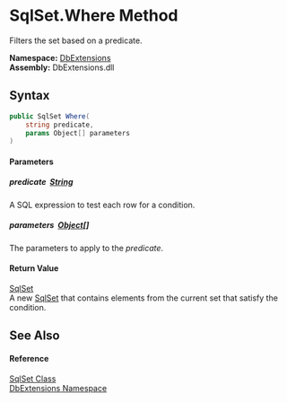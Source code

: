 SqlSet.Where Method
===================
Filters the set based on a predicate.
  
**Namespace:** [DbExtensions][1]  
**Assembly:** DbExtensions.dll

Syntax
------

```csharp
public SqlSet Where(
	string predicate,
	params Object[] parameters
)
```

#### Parameters

##### *predicate*  [String][2]
A SQL expression to test each row for a condition.

##### *parameters*  [Object][3][]
The parameters to apply to the *predicate*.

#### Return Value
[SqlSet][4]  
A new [SqlSet][4] that contains elements from the current set that satisfy the condition.

See Also
--------

#### Reference
[SqlSet Class][4]  
[DbExtensions Namespace][1]  

[1]: ../README.md
[2]: https://learn.microsoft.com/dotnet/api/system.string
[3]: https://learn.microsoft.com/dotnet/api/system.object
[4]: README.md
